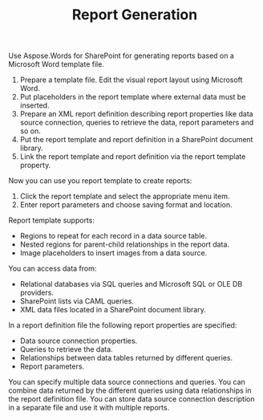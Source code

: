 ﻿---
title: Report Generation
type: docs
weight: 30
url: /sharepoint/report-generation/
---

Use Aspose.Words for SharePoint for generating reports based on a Microsoft Word template file.

1. Prepare a template file. Edit the visual report layout using Microsoft Word.
1. Put placeholders in the report template where external data must be inserted.
1. Prepare an XML report definition describing report properties like data source connection, queries to retrieve the data, report parameters and so on.
1. Put the report template and report definition in a SharePoint document library.
1. Link the report template and report definition via the report template property.

Now you can use you report template to create reports:

1. Click the report template and select the appropriate menu item.
1. Enter report parameters and choose saving format and location.

Report template supports:

- Regions to repeat for each record in a data source table.
- Nested regions for parent-child relationships in the report data.
- Image placeholders to insert images from a data source.

You can access data from:

- Relational databases via SQL queries and Microsoft SQL or OLE DB providers.
- SharePoint lists via CAML queries.
- XML data files located in a SharePoint document library.

In a report definition file the following report properties are specified:

- Data source connection properties.
- Queries to retrieve the data.
- Relationships between data tables returned by different queries.
- Report parameters.

You can specify multiple data source connections and queries. You can combine data returned by the different queries using data relationships in the report definition file. You can store data source connection description in a separate file and use it with multiple reports.
